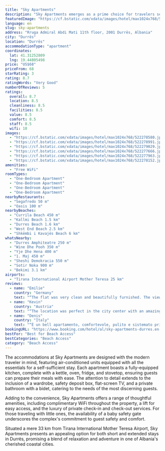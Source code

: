 ```yaml
---
title: "Sky Apartments"
description: "Sky Apartments emerges as a prime choice for travelers seeking a blend of comfort and convenience in Durrës."
featuredImage: "https://cf.bstatic.com/xdata/images/hotel/max1024x768/522278580.jpg?k=0cbf34e6875c446828658b48d179263e8d3e14920fa4de768311d3bb9c01914f&o=&hp=1"
language: en
slug: sky-apartments
address: "Rruga Admiral Abdi Mati 11th floor, 2001 Durrës, Albania"
city: "Durrës"
location: "Durrës"
accommodationType: "apartment"
coordinates:
  lat: 41.31252809
  lng: 19.44805498
price: "US$68"
priceFrom: 68
starRating: 3
rating: 8.7
ratingWords: "Very Good"
numberOfReviews: 5
ratings:
  overall: 8.7
  location: 8.5
  cleanliness: 8.5
  facilities: 8.5
  value: 8.5
  comfort: 8.5
  staff: 8.5
  wifi: 10
images:
  - "https://cf.bstatic.com/xdata/images/hotel/max1024x768/522278580.jpg?k=0cbf34e6875c446828658b48d179263e8d3e14920fa4de768311d3bb9c01914f&o=&hp=1"
  - "https://cf.bstatic.com/xdata/images/hotel/max1024x768/522278991.jpg?k=90999f63e0338ac165c53807994c574ca8edfe01d98004cbd3bfedad45ef6da4&o=&hp=1"
  - "https://cf.bstatic.com/xdata/images/hotel/max1024x768/522279029.jpg?k=fb0262f9a2755a6cfa17a13c7b653c6c6a0e156a441a255f2f5aace992835789&o=&hp=1"
  - "https://cf.bstatic.com/xdata/images/hotel/max1024x768/522277666.jpg?k=c90ed68eb10c98861c07684a5fc60131e77d9d867d5addf7ca7b2fe014f92ea7&o=&hp=1"
  - "https://cf.bstatic.com/xdata/images/hotel/max1024x768/522277963.jpg?k=d41e052c40874868095da8d83f36d4847540fe9dd34a1c0ca91f58e826777ba4&o=&hp=1"
  - "https://cf.bstatic.com/xdata/images/hotel/max1024x768/522278152.jpg?k=662657bc38685ff7d75ebf134386cf137cd92226b39a5a6b68d9291e8ff8531b&o=&hp=1"
amenities:
  - "Free WiFi"
roomTypes:
  - "One-Bedroom Apartment"
  - "One-Bedroom Apartment"
  - "One-Bedroom Apartment"
  - "One-Bedroom Apartment"
nearbyRestaurants:
  - "Segafredo 50 m"
  - "Oasis 100 m"
nearbyBeaches:
  - "Currila Beach 450 m"
  - "Kallmi Beach 1.5 km"
  - "Durres Beach 1.6 km"
  - "West End Beach 2.5 km"
  - "Shkëmbi i Kavajës Beach 6 km"
whatsNearby:
  - "Durres Amphiteatre 250 m"
  - "Wine Dhe Pooh 350 m"
  - "Yje Dhe Hena 400 m"
  - "1. Maj 450 m"
  - "Sheshi Demokracia 550 m"
  - "Sotir Noka 900 m"
  - "Bekimi 3.1 km"
airports:
  - "Tirana International Airport Mother Teresa 25 km"
reviews:
  - name: "Emilie"
    country: "Germany"
    text: "“The flat was very clean and beautifully furnished. The view was fantastic. The flat is very central and close to the sea. Shopping facilities directly on site. This flat is highly recommended and gets 5 stars out of 5. Thank you for the...”"
  - name: "Kevin"
    country: "Austria"
    text: "“The location was perfect in the city center with an amazing view over the Port and the city. The apartment was beautiful, well maintained and very clean. It was also very quiet and comfy. The host was also very kind and always ready to help. I...”"
  - name: "Denis"
    country: "Italy"
    text: "“È un bell apartamento, comfortevole, pulito e sistemato prima dell arrivo. Organizzato benissimo per ospitare 1-4 persone. I proprietari sono molto cordiali e aiutevoli. Il apartamento ha anche una bella vista dell centro citta e dell mare.”"
bookingURL: "https://www.booking.com/hotel/al/sky-apartments-durres.en-gb.html?aid=8035640"
bestFor: "Best for Beach Access"
bestCategories: "Beach Access"
category: "Beach Access"
---
```


The accommodations at Sky Apartments are designed with the modern traveler in mind, featuring air-conditioned units equipped with all the essentials for a self-sufficient stay. Each apartment boasts a fully-equipped kitchen, complete with a kettle, oven, fridge, and stovetop, ensuring guests can prepare their meals with ease. The attention to detail extends to the inclusion of a wardrobe, safety deposit box, flat-screen TV, and a private bathroom with a bidet, catering to the needs of the most discerning guests.

Adding to the convenience, Sky Apartments offers a range of thoughtful amenities, including complimentary WiFi throughout the property, a lift for easy access, and the luxury of private check-in and check-out services. For those traveling with little ones, the availability of a baby safety gate underscores the complex's commitment to guest safety and comfort.

Situated a mere 33 km from Tirana International Mother Teresa Airport, Sky Apartments presents an appealing option for both short and extended stays in Durrës, promising a blend of relaxation and adventure in one of Albania's cherished coastal cities.